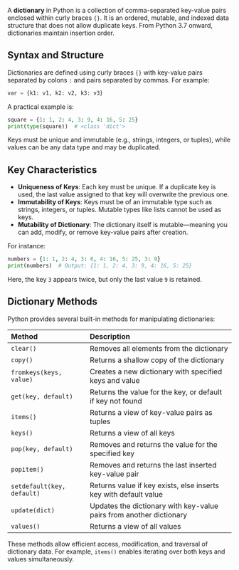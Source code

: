 
A **dictionary** in Python is a collection of comma-separated key-value pairs enclosed within curly braces `{}`. It is an ordered, mutable, and indexed data structure that does not allow duplicate keys. From Python 3.7 onward, dictionaries maintain insertion order.

## Syntax and Structure

Dictionaries are defined using curly braces `{}` with key-value pairs separated by colons `:` and pairs separated by commas.
For example:

```python
var = {k1: v1, k2: v2, k3: v3}
```

A practical example is:

```python
square = {1: 1, 2: 4, 3: 9, 4: 16, 5: 25}
print(type(square))  # <class 'dict'>
```

Keys must be unique and immutable (e.g., strings, integers, or tuples), while values can be any data type and may be duplicated.

## Key Characteristics

- **Uniqueness of Keys**: Each key must be unique. If a duplicate key is used, the last value assigned to that key will overwrite the previous one.
- **Immutability of Keys**: Keys must be of an immutable type such as strings, integers, or tuples. Mutable types like lists cannot be used as keys.
- **Mutability of Dictionary**: The dictionary itself is mutable—meaning you can add, modify, or remove key-value pairs after creation.

For instance:

```python
numbers = {1: 1, 2: 4, 3: 6, 4: 16, 5: 25, 3: 9}
print(numbers)  # Output: {1: 1, 2: 4, 3: 9, 4: 16, 5: 25}
```

Here, the key `3` appears twice, but only the last value `9` is retained.

## Dictionary Methods

Python provides several built-in methods for manipulating dictionaries:


| Method | Description |
| :-- | :-- |
| `clear()` | Removes all elements from the dictionary  |
| `copy()` | Returns a shallow copy of the dictionary |
| `fromkeys(keys, value)` | Creates a new dictionary with specified keys and value  |
| `get(key, default)` | Returns the value for the key, or default if key not found  |
| `items()` | Returns a view of key-value pairs as tuples  |
| `keys()` | Returns a view of all keys  |
| `pop(key, default)` | Removes and returns the value for the specified key  |
| `popitem()` | Removes and returns the last inserted key-value pair  |
| `setdefault(key, default)` | Returns value if key exists, else inserts key with default value  |
| `update(dict)` | Updates the dictionary with key-value pairs from another dictionary  |
| `values()` | Returns a view of all values  |

These methods allow efficient access, modification, and traversal of dictionary data. For example, `items()` enables iterating over both keys and values simultaneously.

